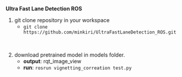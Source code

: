 **Ultra Fast Lane Detection ROS**

1. git clone repository in your workspace
    - `git clone https://github.com/minkiri/UltraFastLaneDetection_ROS.git`

<br>

2. download pretrained model in models folder.
    - **output**: rqt_image_view
    - **run**: `rosrun vignetting_correation test.py`

<br>
